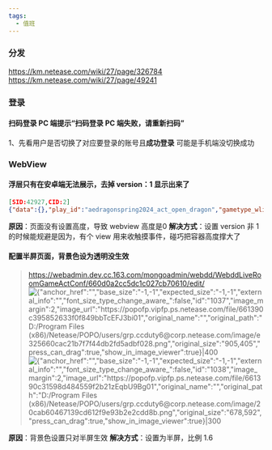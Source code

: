 ```yaml
---
tags:
  - 值班
---
```


### 分发
https://km.netease.com/wiki/27/page/326784
https://km.netease.com/wiki/27/page/49241

### 登录
#### 扫码登录 PC 端提示“扫码登录 PC 端失败，请重新扫码”

1、先看用户是否切换了对应要登录的账号且**成功登录**
可能是手机端没切换成功


### WebView
#### 浮层只有在安卓端无法展示，去掉 version：1 显示出来了

``` json
[SID:42927,CID:2]
{"data":{},"play_id":"aedragonspring2024_act_open_dragon","gametype_wlist":[195601,195600,195603,195599,65005,65008,9145,95599],"content":"鱼跃龙门","keep_alive":0,"duration":5,"min_duration":5,"height":80,"open_url":"https://dev.cc.163.com/act/m/2024/ent_2024_new_year/index.html","page_name":"aedragonspring2024_act_open_dragon","priority":0,"version":1,"bg_url":"https://dev.cc.163.com/act/m/2024/ent_2024_new_year/tipsBubble.html?pagename=aedragonspring2024_act_open_dragon","_notify_type":"send_uid","_f":"605e5228","_t":1906877189}

```
**原因**：页面没有设置高度，导致 webview 高度是0
**解决方式**：设置 version 非 1 的时候能规避是因为，有个 view 用来收触摸事件，碰巧把容器高度撑大了

#### 配置半屏页面，背景色设为透明没生效

> https://webadmin.dev.cc.163.com/mongoadmin/webdd/WebddLiveRoomGameActConf/660d0a2cc5dc1c027cb70610/edit/
![{"anchor_href":"","base_size":"-1,-1","expected_size":"-1,-1","external_info":"","font_size_type_change_aware_":false,"id":"1037","image_margin":2,"image_url":"https://popofp.vipfp.ps.netease.com/file/661390c395852633f0f849bbTcEFJ3bi01","original_name":"","original_path":"D:/Program Files (x86)/Netease/POPO/users/grp.ccduty6@corp.netease.com/image/e325660cac21b7f7f44db2fd5adbf028.png","original_size":"905,405","press_can_drag":true,"show_in_image_viewer":true}|400](https://popofp.vipfp.ps.netease.com/file/661390c395852633f0f849bbTcEFJ3bi01)![{"anchor_href":"","base_size":"-1,-1","expected_size":"-1,-1","external_info":"","font_size_type_change_aware_":false,"id":"1038","image_margin":2,"image_url":"https://popofp.vipfp.ps.netease.com/file/661390c31598d484559f2b21zEqbU9Bg01","original_name":"","original_path":"D:/Program Files (x86)/Netease/POPO/users/grp.ccduty6@corp.netease.com/image/20cab60467139cd612f9e93b2e2cdd8b.png","original_size":"678,592","press_can_drag":true,"show_in_image_viewer":true}|300](https://popofp.vipfp.ps.netease.com/file/661390c31598d484559f2b21zEqbU9Bg01)

**原因**：背景色设置只对半屏生效
**解决方式**：设置为半屏，比例 1.6


